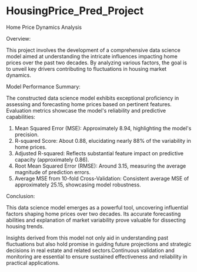 # HousingPrice_Pred_Project

Home Price Dynamics Analysis


Overview:

This project involves the development of a comprehensive data science model aimed at understanding the intricate influences impacting home prices over the past two decades. 
By analyzing various factors, the goal is to unveil key drivers contributing to fluctuations in housing market dynamics.

Model Performance Summary:

The constructed data science model exhibits exceptional proficiency in assessing and forecasting home prices based on pertinent features. 
Evaluation metrics showcase the model's reliability and predictive capabilities:

1) Mean Squared Error (MSE): Approximately 8.94, highlighting the model's precision.
2) R-squared Score: About 0.88, elucidating nearly 88% of the variability in home prices.
3) Adjusted R-squared: Reflects substantial feature impact on predictive capacity (approximately 0.86).
4) Root Mean Squared Error (RMSE): Around 3.15, measuring the average magnitude of prediction errors.
5) Average MSE from 10-fold Cross-Validation: Consistent average MSE of approximately 25.15, showcasing model robustness.

Conclusion:

This data science model emerges as a powerful tool, uncovering influential factors shaping home prices over two decades. 
Its accurate forecasting abilities and explanation of market variability prove valuable for dissecting housing trends.

Insights derived from this model not only aid in understanding past fluctuations but also hold promise in guiding future projections and strategic decisions 
in real estate and related sectors.Continuous validation and monitoring are essential to ensure sustained effectiveness and reliability in practical applications.
